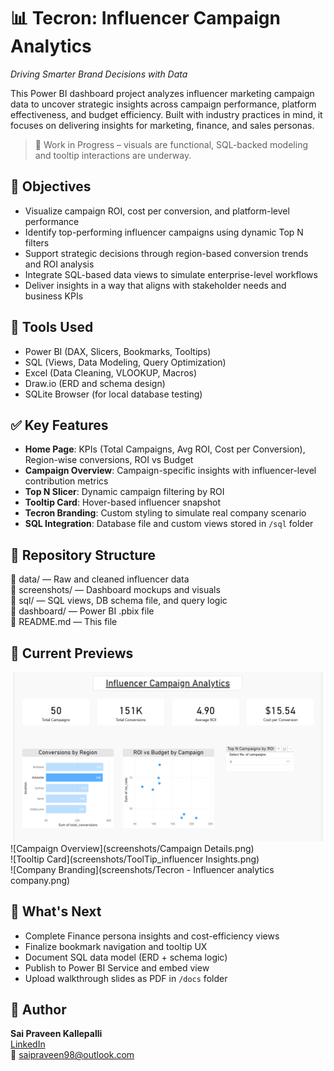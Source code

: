 # 📊 Tecron: Influencer Campaign Analytics 
*Driving Smarter Brand Decisions with Data*

This Power BI dashboard project analyzes influencer marketing campaign data to uncover strategic insights across campaign performance, platform effectiveness, and budget efficiency. Built with industry practices in mind, it focuses on delivering insights for marketing, finance, and sales personas.  
> 🎯 Work in Progress – visuals are functional, SQL-backed modeling and tooltip interactions are underway.

## 🧭 Objectives  
- Visualize campaign ROI, cost per conversion, and platform-level performance  
- Identify top-performing influencer campaigns using dynamic Top N filters  
- Support strategic decisions through region-based conversion trends and ROI analysis  
- Integrate SQL-based data views to simulate enterprise-level workflows  
- Deliver insights in a way that aligns with stakeholder needs and business KPIs

## 🧰 Tools Used  
- Power BI (DAX, Slicers, Bookmarks, Tooltips)  
- SQL (Views, Data Modeling, Query Optimization)  
- Excel (Data Cleaning, VLOOKUP, Macros)  
- Draw.io (ERD and schema design)  
- SQLite Browser (for local database testing)

## ✅ Key Features  
- **Home Page**: KPIs (Total Campaigns, Avg ROI, Cost per Conversion), Region-wise conversions, ROI vs Budget  
- **Campaign Overview**: Campaign-specific insights with influencer-level contribution metrics  
- **Top N Slicer**: Dynamic campaign filtering by ROI  
- **Tooltip Card**: Hover-based influencer snapshot  
- **Tecron Branding**: Custom styling to simulate real company scenario  
- **SQL Integration**: Database file and custom views stored in `/sql` folder

## 📁 Repository Structure  
📁 data/ — Raw and cleaned influencer data  
📁 screenshots/ — Dashboard mockups and visuals  
📁 sql/ — SQL views, DB schema file, and query logic  
📁 dashboard/ — Power BI .pbix file  
📄 README.md — This file

## 📸 Current Previews  
![Home Page](screenshots/Home.png)  
![Campaign Overview](screenshots/Campaign Details.png)  
![Tooltip Card](screenshots/ToolTip_influencer Insights.png)  
![Company Branding](screenshots/Tecron - Influencer analytics company.png)

## 🚧 What's Next  
- Complete Finance persona insights and cost-efficiency views  
- Finalize bookmark navigation and tooltip UX  
- Document SQL data model (ERD + schema logic)  
- Publish to Power BI Service and embed view  
- Upload walkthrough slides as PDF in `/docs` folder

## 💼 Author  
**Sai Praveen Kallepalli**  
[LinkedIn](https://www.linkedin.com/in/sai-kallepalli)  
📧 saipraveen98@outlook.com
